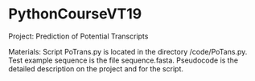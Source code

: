 # PythonCourseVT19

Project: Prediction of Potential Transcripts

Materials: Script PoTrans.py is located in the directory /code/PoTans.py.
           Test example sequence is the file sequence.fasta.
           Pseudocode is the detailed description on the project and for the script.



